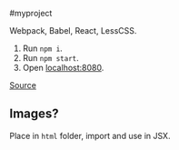 #myproject

Webpack, Babel, React, LessCSS.

1. Run `npm i`.
2. Run `npm start`.
3. Open [localhost:8080](http://localhost:8080).

[Source](https://github.com/ramkulkarni1/WebpackBlitzReactStarter)

## Images?
Place in `html` folder, import and use in JSX.
